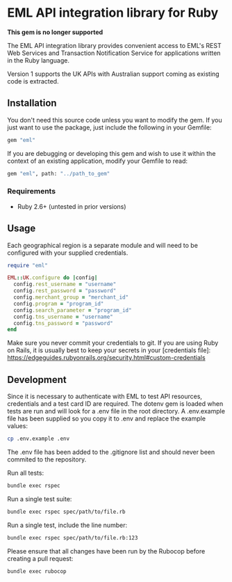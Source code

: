 # EML API integration library for Ruby

**This gem is no longer supported**

The EML API integration library provides convenient access to EML's REST Web
Services and Transaction Notification Service for applications written in
the Ruby language.

Version 1 supports the UK APIs with Australian support coming as existing code
is extracted.

## Installation

You don't need this source code unless you want to modify the gem. If you just
want to use the package, just include the following in your Gemfile:

```sh
gem "eml"
```

If you are debugging or developing this gem and wish to use it within the
context of an existing application, modify your Gemfile to read:

```sh
gem "eml", path: "../path_to_gem"
```

### Requirements

- Ruby 2.6+ (untested in prior versions)

## Usage

Each geographical region is a separate module and will need to be configured
with your supplied credentials.

```ruby
require "eml"

EML::UK.configure do |config|
  config.rest_username = "username"
  config.rest_password = "password"
  config.merchant_group = "merchant_id"
  config.program = "program_id"
  config.search_parameter = "program_id"
  config.tns_username = "username"
  config.tns_password = "password"
end
```

Make sure you never commit your credentials to git. If you are using Ruby on
Rails, it is usually best to keep your secrets in your
[credentials file]: https://edgeguides.rubyonrails.org/security.html#custom-credentials

## Development

Since it is necessary to authenticate with EML to test API resources,
credentials and a test card ID are required. The dotenv gem is loaded when tests
are run and will look for a .env file in the root directory. A .env.example file
has been supplied so you copy it to .env and replace the example values:

```sh
cp .env.example .env
```

The .env file has been added to the .gitignore list and should never been
commited to the repository.

Run all tests:

```sh
bundle exec rspec
```

Run a single test suite:

```sh
bundle exec rspec spec/path/to/file.rb
```

Run a single test, include the line number:

```sh
bundle exec rspec spec/path/to/file.rb:123
```

Please ensure that all changes have been run by the Rubocop before creating a
pull request:

```sh
bundle exec rubocop
```
